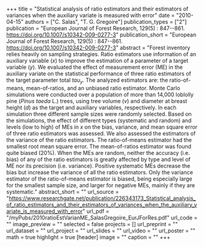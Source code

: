 +++
title = "Statistical analysis of ratio estimators  and their estimators of variances when the auxiliary variate  is measured with error"
date = "2010-04-15"
authors = ["C. Salas", "T. G. Gregoire"]
publication_types = ["2"]
publication = "European Journal of Forest Research, 129(5) : 847--861. https://doi.org/10.1007/s10342-009-0277-3"
publication_short = "European Journal of Forest Research, 129(5) : 847--861. https://doi.org/10.1007/s10342-009-0277-3"
abstract = "Forest inventory relies heavily on sampling strategies. Ratio estimators use information of an auxiliary variable ($x$) to improve the estimation of a parameter of a target variable ($y$). We evaluated the effect of measurement error (ME) in the auxiliary variate on the statistical performance of three ratio estimators of the target parameter total $tau_{y}$. The analyzed estimators are: the ratio-of-means, mean-of-ratios, and an unbiased ratio estimator. Monte Carlo simulations were conducted over a population of more than 14,000 loblolly pine ($Pinus$ $taeda$ L.) trees, using tree volume ($v$) and diameter at breast height ($d$) as the target and auxiliary variables, respectively. In each simulation three different sample sizes were randomly selected. Based on the simulations, the effect of different types (systematic and random) and levels (low to high) of MEs in $x$ on the bias, variance, and mean square error of three ratio estimators was assessed. We also assessed the estimators of the variance of the ratio estimators. The ratio-of-means estimator had the smallest root mean square error. The mean-of-ratios estimator was found quite biased (20%).  When the MEs are random, neither the accuracy (i.e. bias) of any of the ratio estimators is greatly affected by type and level of ME nor its precision (i.e. variance). Positive systematic MEs decrease the bias but increase the variance of all the ratio estimators. Only the variance estimator of the ratio-of-means estimator is biased, being especially large for the smallest sample size, and larger for negative MEs, mainly if they are systematic."
abstract_short = ""
url_source = "https://www.researchgate.net/publication/226343173_Statistical_analysis_of_ratio_estimators_and_their_estimators_of_variances_when_the_auxiliary_variate_is_measured_with_error"
url_pdf = "/myPubs/2010ratioEstVarianME_SalasGregoire_EurJForRes.pdf"
url_code = ""
image_preview = ""
selected = false
projects = []
url_preprint = ""
url_dataset = ""
url_project = ""
url_slides = ""
url_video = ""
url_poster = ""
math = true
highlight = true
[header]
image = ""
caption = ""
+++
